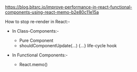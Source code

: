 https://blog.bitsrc.io/improve-performance-in-react-functional-components-using-react-memo-b2e80c11e15a   

How to stop re-render in React:-   
* In Class-Components:-   
	- Pure Component   
	- shouldComponentUpdate(…) {…} life-cycle hook   

* In Functional Components:-   
	- React.memo() 